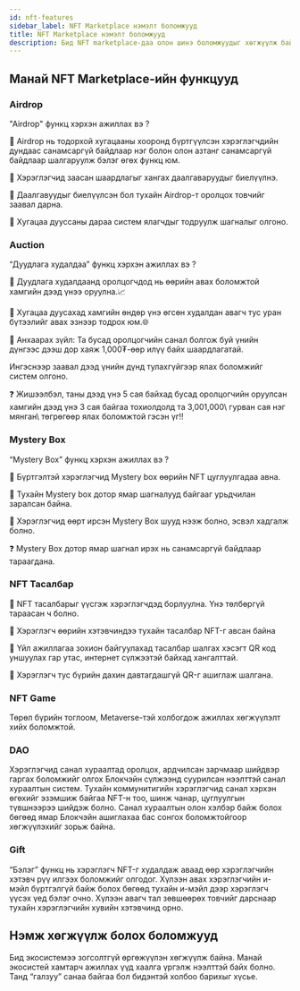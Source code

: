 ```yaml
---
id: nft-features
sidebar_label: NFT Marketplace нэмэлт боломжууд
title: NFT Marketplace нэмэлт боломжууд
description: Бид NFT marketplace-даа олон шинэ боломжуудыг хөгжүүлж байна.
---
```


## Манай NFT Marketplace-ийн функцууд

### Airdrop
"Airdrop" функц хэрхэн ажиллах вэ ? 

📌 Airdrop нь тодорхой хугацааны хооронд бүртгүүлсэн хэрэглэгчдийн дундаас санамсаргүй байдлаар нэг болон олон азтанг санамсаргүй байдлаар шалгаруулж бэлэг өгөх функц юм.

📌 Хэрэглэгчид заасан шаардлагыг хангах даалгаваруудыг биелүүлнэ.

📌 Даалгавуудыг биелүүлсэн бол тухайн Airdrop-т оролцох товчийг заавал дарна.

📌 Хугацаа дууссаны дараа систем ялагчдыг тодруулж шагналыг олгоно.

### Auction 
“Дуудлага худалдаа” функц хэрхэн ажиллах вэ ? 

📌 Дуудлага худалдаанд оролцогчдод нь өөрийн авах боломжтой хамгийн дээд үнээ оруулна.📈

📌 Хугацаа дуусахад хамгийн өндөр үнэ өгсөн худалдан авагч тус уран бүтээлийг авах эзнээр тодрох юм.🌐

📌 Анхаарах зүйл: Та бусад оролцогчийн санал болгож буй үнийн дүнгээс дээш дор хаяж 1,000₮-өөр илүү байх шаардлагатай.

Ингэснээр заавал дээд үнийн дүнд тулахгүйгээр ялах боломжийг систем олгоно.

❓ Жишээлбэл, таны дээд үнэ 5 сая байхад бусад оролцогчийн оруулсан хамгийн дээд үнэ 3 сая байгаа тохиолдолд та 3,001,000\ гурван сая нэг мянган\ төгрөгөөр ялах боломжтой гэсэн үг‼️

### Mystery Box

“Mystery Box” функц хэрхэн ажиллах вэ ? 

📌 Бүртгэлтэй хэрэглэгчид Mystery box өөрийн NFT цуглуулгадаа авна.

📌 Тухайн Mystery box дотор ямар шагналууд байгааг урьдчилан заралсан байна.

📌 Хэрэглэгчид өөрт ирсэн Mystery Box шууд нээж болно, эсвэл хадгалж болно.

❓ Mystery Box дотор ямар шагнал ирэх нь санамсаргүй байдлаар тараагдана.

### NFT Тасалбар

📌 NFT тасалбарыг үүсгэж хэрэглэгчдэд борлуулна. Үнэ төлбөргүй тараасан ч болно.

📌 Хэрэглэгч өөрийн хэтэвчиндээ тухайн тасалбар NFT-г авсан байна

📌 Үйл ажиллагаа зохион байгуулахад тасалбар шалгах хэсэгт QR код уншуулах гар утас, интернет сүлжээтэй байхад хангалттай.

📌 Хэрэглэгч тус бүрийн дахин давтагдашгүй QR-г ашиглаж шалгана.

### NFT Game

Төрөл бүрийн тоглоом, Мetaverse-тэй холбогдож ажиллах хөгжүүлэлт хийх боломжтой.


### DAO

Хэрэглэгчид санал хураалтад оролцох, ардчилсан зарчмаар шийдвэр гаргах боломжийг олгох Блокчэйн сүлжээнд суурилсан нээлттэй санал хураалтын систем. Тухайн коммунитигийн хэрэглэгчид санал хэрхэн өгөхийг эзэмшиж байгаа NFT-н тоо, шинж чанар, цуглуулгын түвшнээрээ шийдэж болно.
Санал хураалтын олон хэлбэр байж болох бөгөөд ямар Блокчэйн ашиглахаа бас сонгох боломжтойгоор хөгжүүлэхийг зорьж байна.


### Gift

“Бэлэг” функц нь хэрэглэгч NFT-г худалдаж аваад өөр хэрэглэгчийн хэтэвч рүү илгээх боломжийг олгодог. Хүлээн авах хэрэглэгчийн и-мэйл бүртгэлгүй байж болох бөгөөд тухайн и-мэйл дээр хэрэглэгч үүсэх үед бэлэг очно. Хүлээн авагч тал зөвшөөрөх товчийг дарснаар тухайн хэрэглэгчийн хувийн хэтэвчинд орно.

## Нэмж хөгжүүлж болох боломжууд

Бид экосистемээ зогсолтгүй өргөжүүлэн хөгжүүлж байна. Манай экосистей хамтарч ажиллах үүд хаалга үргэлж нээлттэй байх болно. Танд “галзуу” санаа байгаа бол бидэнтэй холбоо барихыг хүсье.

